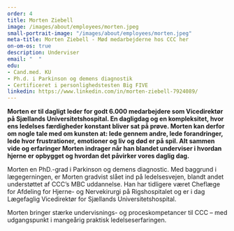 ```yaml
---
order: 4
title: Morten Ziebell
image: /images/about/employees/morten.jpeg
small-portrait-image: "/images/about/employees/morten.jpeg"
meta-title: Morten Ziebell - Mød medarbejderne hos CCC her
on-om-os: true
description: Underviser
email: "  "
edu:
- Cand.med. KU
- Ph.d. i Parkinson og demens diagnostik
- Certificeret i personlighedstesten Big FIVE
linkedin: https://www.linkedin.com/in/morten-ziebell-7924089/
---
```


**Morten er til dagligt leder for godt 6.000 medarbejdere som Vicedirektør på Sjællands Universitetshospital. En dagligdag og en kompleksitet,   hvor ens ledelses færdigheder konstant bliver sat på prøve. Morten kan derfor om nogle tale med om kunsten at:  lede gennem andre, lede forandringer, lede hvor frustrationer, emotioner og liv og død er på spil. Alt sammen vide og erfaringer Morten indrager når han blandet underviser i hvordan hjerne er opbygget og hvordan det påvirker vores daglig dag.**

Morten en PhD.-grad i Parkinson og demens diagnostic. Med baggrund i lægegerningen, er Morten gradvist slået ind på ledelsesvejen, blandt andet understøttet af CCC’s MBC uddannelse. Han har tidligere været Cheflæge for Afdeling for Hjerne- og Nervekirurgi på Rigshospitalet og er i dag Lægefaglig Vicedirektør for Sjællands Universitetshospital.

Morten bringer stærke undervisnings- og proceskompetancer til CCC – med udgangspunkt i mangeårig praktisk ledelseserfaringen.